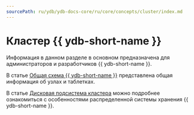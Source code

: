 ```yaml
---
sourcePath: ru/ydb/ydb-docs-core/ru/core/concepts/cluster/index.md
---
```

# Кластер {{ ydb-short-name }}

Информация в данном разделе в основном предназначена для администраторов и разработчиков {{ ydb-short-name }}.

В статье [Общая схема {{ ydb-short-name }}](common_scheme_ydb.md) представлена общая информация об узлах и таблетках.

В статье [Дисковая подсистема кластера](distributed_storage.md) можно подробнее ознакомиться с особенностями распределенной системы хранения {{ ydb-short-name }}.
